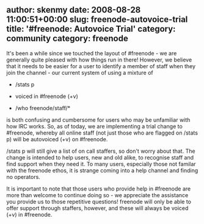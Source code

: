 author: skenmy
date: 2008-08-28 11:00:51+00:00
slug: freenode-autovoice-trial
title: '#freenode: Autovoice Trial'
category: community
category: freenode
---
It's been a while since we touched the layout of #freenode - we are generally quite pleased with how things run in there! However, we believe that it needs to be easier for a user to identify a member of staff when they join the channel - our current system of using a mixture of



	
  * /stats p

	
  * voiced in #freenode (+v)

	
  * /who freenode/staff/*


is both confusing and cumbersome for users who may be unfamiliar with how IRC works. So, as of today, we are implementing a trial change to #freenode, whereby all online staff (not just those who are flagged on /stats p) will be autovoiced (+v) on #freenode.

/stats p will still give a list of on call staffers, so don't worry about that. The change is intended to help users, new and old alike, to recognise staff and find support when they need it. To many users, especially those not familar with the freenode ethos, it is strange coming into a help channel and finding no operators.

It is important to note that those users who provide help in #freenode are more than welcome to continue doing so - we appreciate the assistance you provide us to those repetitive questions! freenode will only be able to offer support through staffers, however, and these will always be voiced (+v) in #freenode.
